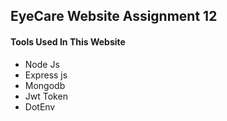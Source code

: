 ## EyeCare Website Assignment 12

#### Tools Used In This Website

- Node Js
- Express js
- Mongodb
- Jwt Token
- DotEnv

